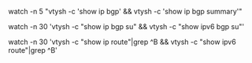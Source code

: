 

watch -n 5 "vtysh -c 'show ip bgp' && vtysh -c 'show ip bgp summary'"

watch -n 30 'vtysh -c "show ip bgp su" && vtysh -c "show ipv6 bgp su"'

watch -n 30 'vtysh -c "show ip route"|grep ^B && vtysh -c "show ipv6 route"|grep ^B'

